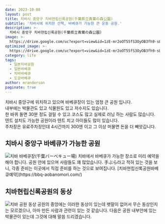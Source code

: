 ```yaml
---
date: 2023-10-08
layout: post
title: 치바시 중앙구 치바현립신록공원(千葉県立青葉の森公園)
subtitle: '치바시에 위치한 산책, 바베큐가 가능한 큰 운동 공원.'
description: >-
  치바시 중앙구 치바현립신록공원(千葉県立青葉の森公園)
image: >-
  https://drive.google.com/uc?export=view&id=1zE-mr2oOT55fS3OyOB3fh9-sLHlkYVYa
optimized_image: >-
  https://drive.google.com/uc?export=view&id=1zE-mr2oOT55fS3OyOB3fh9-sLHlkYVYa
category: life
tags:
  - 일본치바공원
  - 일본바베큐
  - 치바바베큐
  - 도쿄바베큐
author: mranderson
paginate: true
---
```

치바시 중앙구에 위치하고 있으며 바베큐장이 있는 엄청 큰 공원 입니다.  
내부에는 박물관도 있고 식물원도 있고 저수지도 있습니다.  
한 바퀴 돌면 30분 정도 걸릴 수 있고 코스도 많고 실제로 러닝 하는 사람도 많습니다.  
텐트 설치도 가능한 공원이라 텐트 치고 아이들도 많이 있습니다.  
주차장은 유료주차장인데 4시간까지 300엔 이고 그 이상 머물면 돈을 더 빼앗깁니다.  

## 치바시 중앙구 바베큐가 가능한 공원
<img src="https://drive.google.com/uc?export=view&id=1fO57wxk_2slkQ-1DDsGOa5CtcMSF0Ea4"    alt="치바 바베큐장(千葉バーベキュー場)">
치바에서 바베큐가 가능한 장소로 미리 예약을 해야 합니다.  
공원 안에 있으며 사람들도 꽤 많았습니다. 手ぶら라고 적혀 있는 것을 보니,  
각종 준비는 이곳에서 직접 준비를 하는 것으로 보여집니다.  
[치바현립신록공원바베큐예약](https://bbq-aobanomori.com/)  

## 치바현립신록공원의 동상
<img src="https://drive.google.com/uc?export=view&id=1H6V97X4xJ9fisJj-P6tW9n7iYP2xgdIf"    alt="치바 공원 동상">
공원의 중앙에는 이러한 동상이 있는데 팻말이 없어서  
무슨 동상인지는 모르겠으나, 아마 만든 사람과 관련이 있는 것 같습니다.  
다음은 공원 내부안에 있는 박물관이 있는데 그것에 대해 말씀 드리겠습니다.  